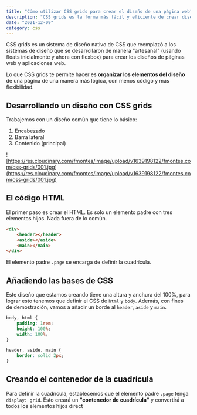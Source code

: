 ```yaml
---
title: "Cómo utilizar CSS grids para crear el diseño de una página web"
description: "CSS grids es la forma más fácil y eficiente de crear diseños para tus páginas web y aplicaciones. Te explico cómo crear un diseño común fácilmente."
date: "2021-12-09"
category: css
---
```



CSS grids es un sistema de diseño nativo de CSS que reemplazó a los sistemas de diseño que se desarrollaron de manera "artesanal" (usando floats inicialmente y ahora con flexbox) para crear los diseños de páginas web y aplicaciones web.

Lo que CSS grids te permite hacer es **organizar los elementos del diseño** de una página de una manera más lógica, con menos código y más flexibilidad.

## Desarrollando un diseño con CSS grids

Trabajemos con un diseño común que tiene lo básico:

1. Encabezado
2. Barra lateral
3. Contenido (principal)

![https://res.cloudinary.com/fmontes/image/upload/v1639198122/fmontes.com/css-grids/001.jpg](https://res.cloudinary.com/fmontes/image/upload/v1639198122/fmontes.com/css-grids/001.jpg)

## El código HTML

El primer paso es crear el HTML. Es solo un elemento padre con tres elementos hijos. Nada fuera de lo común.

```html
<div>
	<header></header>
	<aside></aside>
	<main></main>
</div>
```

El elemento padre `.page` se encarga de definir la cuadrícula.

## Añadiendo las bases de CSS

Este diseño que estamos creando tiene una altura y anchura del 100%, para lograr esto tenemos que definir el CSS de `html` y `body`. Además, con fines de demostración, vamos a añadir un borde al `header`, `aside` y `main`.

```css
body, html {
	padding: 1rem;
	height: 100%;
	width: 100%;
}

header, aside, main {
	border: solid 2px;
}
```

## Creando el contenedor de la cuadrícula

Para definir la cuadrícula, establecemos que el elemento padre `.page` tenga `display: grid`. Esto creará un **"contenedor de cuadrícula"** y convertirá a todos los elementos hijos direct